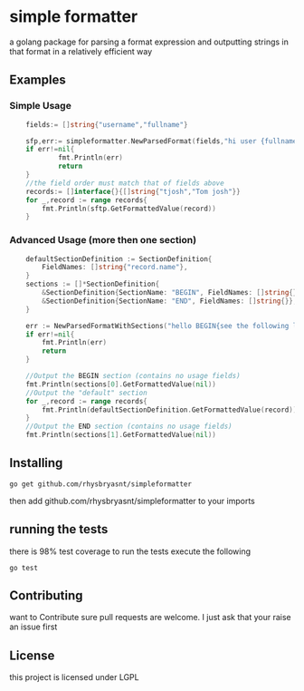 # simple formatter
a golang package for parsing a format expression and outputting strings in that format in a relatively efficient way

## Examples
### Simple Usage
```go
    fields:= []string{"username","fullname"}

    sfp,err:= simpleformatter.NewParsedFormat(fields,"hi user {fullname}")
    if err!=nil{
            fmt.Println(err)
            return 
    }
    //the field order must match that of fields above
    records:= []interface{}{[]string{"tjosh","Tom josh"}}
    for _,record := range records{
        fmt.Println(sftp.GetFormattedValue(record))
    }

```
### Advanced Usage (more then one section)
```go
    defaultSectionDefinition := SectionDefinition{
        FieldNames: []string{"record.name"},
    }
	sections := []*SectionDefinition{
        &SectionDefinition{SectionName: "BEGIN", FieldNames: []string{}]},
        &SectionDefinition{SectionName: "END", FieldNames: []string{}},
    }

	err := NewParsedFormatWithSections("hello BEGIN{see the following list } {record.name}  END{ footer note }", &defaultSectionDefinition, sections...)
    if err!=nil{
        fmt.Println(err)
        return 
    }

    //Output the BEGIN section (contains no usage fields)
    fmt.Println(sections[0].GetFormattedValue(nil))
    //Output the "default" section
    for _,record := range records{
        fmt.Println(defaultSectionDefinition.GetFormattedValue(record))
    }
    //Output the END section (contains no usage fields)
    fmt.Println(sections[1].GetFormattedValue(nil))
```
## Installing
```shell
go get github.com/rhysbryasnt/simpleformatter
```
then add  github.com/rhysbryasnt/simpleformatter to your imports 
## running the tests
there is 98% test coverage to run the tests execute the following
```shell
go test
```
## Contributing
want to Contribute sure pull requests are welcome. I just ask that your raise an issue first
## License
this project is licensed under LGPL
